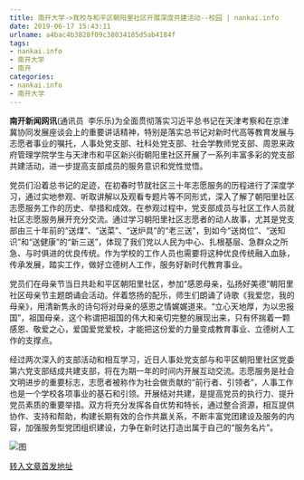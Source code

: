 ```yaml
---
title: 南开大学->我校与和平区朝阳里社区开展深度共建活动--校园 | nankai.info
date: 2019-06-17 15:43:11
urlname: a4bac4b3828f09c38034185d5ab4184f
tags: 
- nankai.info
- 南开大学
- 南开
categories:
- nankai.info
- 南开大学
---
```



**南开新闻网讯**(通讯员  李乐乐)为全面贯彻落实习近平总书记在天津考察和在京津冀协同发展座谈会上的重要讲话精神，特别是落实总书记对新时代高等教育发展与志愿者事业的嘱托，人事处党支部、社科处党支部、社会学教师党支部、周恩来政府管理学院学生与天津市和平区新兴街朝阳里社区开展了一系列丰富多彩的党支部共建活动，进一步提高支部成员的服务意识和党性觉悟。

党员们沿着总书记的足迹，在初春时节就社区三十年志愿服务的历程进行了深度学习，通过实地参观、听取讲解以及观看专题片等不同形式，深入了解了朝阳里社区志愿服务工作的历史、举措和成效。在参观过程中，党支部成员与社区工作人员就社区志愿服务展开充分交流。通过学习朝阳里社区志愿者的动人故事，尤其是党支部由三十年前的“送煤”、“送菜”、“送炉具”的“老三送”，到如今“送岗位”、“送知识”和“送健康”的“新三送”，体现了我们党以人民为中心、扎根基层、急群众之所急、与时俱进的优良传统。作为学校的工作人员也需要将这种优良传统融入血脉，传承发展，踏实工作，做好立德树人工作，服务好新时代教育事业。

党员们在母亲节当日共赴和平区朝阳里社区，参加“感恩母亲，弘扬好美德”朝阳里社区母亲节主题朗诵会活动。伴着悠扬的配乐，师生们朗诵了诗歌《我爱您，我的母亲》，用清新隽永的诗句将对母亲的感恩之情娓娓道来。“立心天地厚，为以忠报国”，祖国母亲，这个称谓把祖国的伟大和亲切完整的展现出来，只有怀揣着一颗感恩、敬爱之心，爱国爱党爱校，才能把这份爱的力量变成教育事业、立德树人工作的支撑点。

经过两次深入的支部活动和相互学习，近日人事处党支部与和平区朝阳里社区党委第六党支部结成共建支部，将在为期一年的时间内开展互动交流。志愿服务是社会文明进步的重要标志，志愿者被称作为社会做贡献的“前行者、引领者”，人事工作也是一个学校各项事业的基石和引领。开展结对共建，是提高党员的执行力、提升党员素质的重要举措。双方将充分发挥各自优势和特长，通过整合资源，相互提供协作、支持和帮助，构建长期有效的合作共赢关系，不断丰富党团建设及服务的内容，加强服务型党团组织建设，力争在新时达打造出属于自己的“服务名片”。



![图](http://news.nankai.edu.cn/pic/0/00/36/01/360184_920176.jpg)

[转入文章首发地址](http://news.nankai.edu.cn/qqxy/system/2019/06/17/000458134.shtml)
